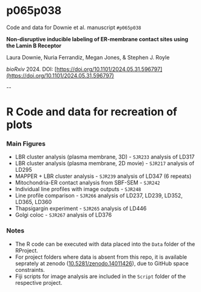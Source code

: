 # p065p038

Code and data for Downie et al. manuscript `#p065p038`

**Non-disruptive inducible labeling of ER-membrane contact sites using the Lamin B Receptor**

Laura Downie, Nuria Ferrandiz, Megan Jones, & Stephen J. Royle

*bioRxiv* 2024. DOI: [https://doi.org/10.1101/2024.05.31.596797](https://doi.org/10.1101/2024.05.31.596797)

--

# R Code and data for recreation of plots

### Main Figures

- LBR cluster analysis (plasma membrane, 3D) - `SJR233` analysis of LD317
- LBR cluster analysis (plasma membrane, 2D movie) - `SJR217` analysis of LD295
- MAPPER + LBR cluster analysis - `SJR239` analysis of LD347 (6 repeats)
- Mitochondria-ER contact analysis from SBF-SEM - `SJR242`
- Individual line profiles with image outputs - `SJR248`
- Line profile comparison - `SJR266` analysis of LD237, LD239, LD352, LD365, LD360
- Thapsigargin experiment - `SJR265` analysis of LD446
- Golgi coloc - `SJR267` analysis of LD376


### Notes

- The R code can be executed with data placed into the `Data` folder of the RProject.
- For project folders where data is absent from this repo, it is available seprately at zenodo ([10.5281/zenodo.14011426](https://doi.org/10.5281/zenodo.14011426)), due to GitHub space constraints.
- Fiji scripts for image analysis are included in the `Script` folder of the respective project.